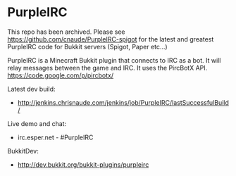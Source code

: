 PurpleIRC
=========

This repo has been archived. Please see https://github.com/cnaude/PurpleIRC-spigot for the latest and greatest PurpleIRC code for Bukkit servers (Spigot, Paper etc...)

PurpleIRC is a Minecraft Bukkit plugin that connects to IRC as a bot. It will relay messages between the game and IRC. 
It uses the PircBotX API. https://code.google.com/p/pircbotx/

Latest dev build: 
* http://jenkins.chrisnaude.com/jenkins/job/PurpleIRC/lastSuccessfulBuild/

Live demo and chat:
* irc.esper.net - #PurpleIRC

BukkitDev:
* http://dev.bukkit.org/bukkit-plugins/purpleirc
